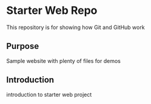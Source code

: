# Starter Web Repo

This repository is for showing how Git and GitHub work

## Purpose

Sample website with plenty of files for demos

## Introduction

introduction to starter web project

